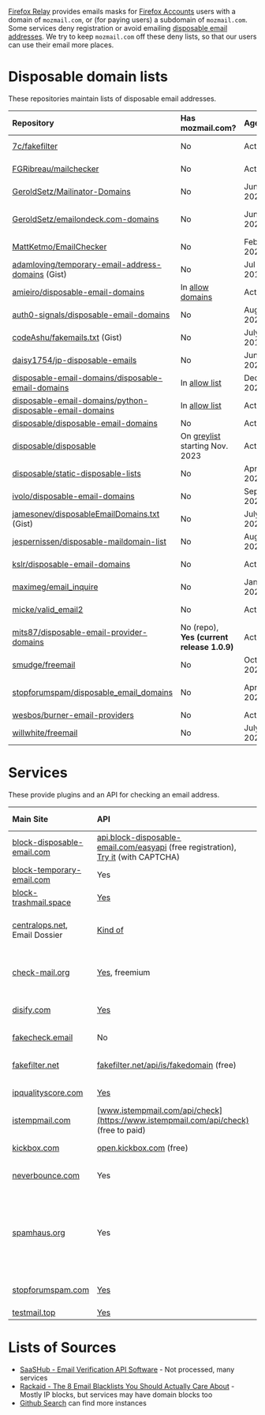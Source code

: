[Firefox Relay](https://relay.firefox.com) provides emails masks for
[Firefox Accounts](accounts.firefox.com/) users with a domain of `mozmail.com`,
or (for paying users) a subdomain of `mozmail.com`. Some services deny
registration or avoid emailing
[disposable email addresses](https://en.wikipedia.org/wiki/Disposable_email_address).
We try to keep `mozmail.com` off these deny lists, so that our users can use
their email more places.

# Disposable domain lists

These repositories maintain lists of disposable email addresses.

|Repository|Has mozmail.com?|Age|Note|
|:---------|:---------------|:--|:---|
|[7c/fakefilter](https://github.com/7c/fakefilter)|No|Active|Looks for temp and fake emails in registrations, backend for [fakefilter.net](https://fakefilter.net/static/docs/restful/)|
|[FGRibreau/mailchecker](https://github.com/fgribreau/mailchecker)|No|Active|Multi-language email validator and temp email detector|
|[GeroldSetz/Mailinator-Domains](https://github.com/GeroldSetz/Mailinator-Domains)|No|Jun 2021|Domains in sha1 format|
|[GeroldSetz/emailondeck.com-domains](https://github.com/GeroldSetz/emailondeck.com-domains)|No|Jun 2021|Follows [www.block-disposable-email.com](https://www.block-disposable-email.com/cms/)|
|[MattKetmo/EmailChecker](https://github.com/MattKetmo/EmailChecker)|No|Feb 2023|PHP disposable email detector|
|[adamloving/temporary-email-address-domains](https://gist.github.com/adamloving/4401361) (Gist)|No|Jul 2019|Comments advertise other services|
|[amieiro/disposable-email-domains](https://github.com/amieiro/disposable-email-domains)|In [allow domains](https://github.com/amieiro/disposable-email-domains/blob/61715794c3b8a54dfe54716f57b2676024cbd1ae/allowDomains.txt#L338)|Active|Combines lists from other sources|
|[auth0-signals/disposable-email-domains](https://github.com/auth0-signals/disposable-email-domains)|No|Aug 2020|Submissions to defunct site apility.io|
|[codeAshu/fakemails.txt](https://gist.github.com/codeAshu/ebade8f300809a4079220f771265b0c4) (Gist)|No|July 2018|List of domains, comments suggest changes|
|[daisy1754/jp-disposable-emails](https://github.com/daisy1754/jp-disposable-emails/)|No|Jun 2021|List of domains from other sources|
|[disposable-email-domains/disposable-email-domains](https://github.com/disposable-email-domains/disposable-email-domains)|In [allow list](https://github.com/disposable-email-domains/disposable-email-domains/blob/3ff014e9a26f29b9e60ac2b3633747f4de03cf83/allowlist.conf#L119)|Dec 2022|block and allow list|
|[disposable-email-domains/python-disposable-email-domains](https://github.com/disposable-email-domains/python-disposable-email-domains)|In [allow list](https://github.com/disposable-email-domains/python-disposable-email-domains/blob/98537f0a155348052f33d93fb24d0b2633ddfb7a/disposable_email_domains/__init__.py#L120)|Active|Above lists as Python sets|
|[disposable/disposable-email-domains](https://github.com/disposable/disposable-email-domains)|No|Active|Text and JSON lists of domains|
|[disposable/disposable](https://github.com/disposable/disposable)|On [greylist](https://github.com/disposable/disposable/blob/6499a0d1511bf5f3578dcfd57c552d5e6eea4819/greylist.txt#L23) starting Nov. 2023|Active|Tools for working with domain lists, with list of external sources|
|[disposable/static-disposable-lists](https://github.com/disposable/static-disposable-lists/)|No|Apr 2022|Email domains that can't be dynamically updated|
|[ivolo/disposable-email-domains](https://github.com/ivolo/disposable-email-domains)|No|Sep 2022|Source for [Kickbox.com API](https://open.kickbox.com/v1/disposable/mailinator.com)|
|[jamesonev/disposableEmailDomains.txt](https://gist.github.com/jamesonev/7e188c35fd5ca754c970e3a1caf045ef/) (Gist)|No|July 2020|List from defunct block-temporary-email.com|
|[jespernissen/disposable-maildomain-list](https://github.com/jespernissen/disposable-maildomain-list)|No|Aug 2021|List of domains|
|[kslr/disposable-email-domains](https://github.com/kslr/disposable-email-domains)|No|Active|Text and JSON lists of domains, updated from upstream daily|
|[maximeg/email_inquire](https://github.com/maximeg/email_inquire)|No|Jan 2020|Ruby library to validate and fix emails, detect disposable emails|
|[micke/valid_email2](https://github.com/micke/valid_email2)|No|Active|Ruby gem to validate emails, detect disposable emails|
|[mits87/disposable-email-provider-domains](https://github.com/mits87/disposable-email-provider-domains)|No (repo),<br>**Yes (current release 1.0.9)**|Active|NodeJS wrapper|
|[smudge/freemail](https://github.com/smudge/freemail)|No|Oct 2022|Ruby port of willwhite's freemail|
|[stopforumspam/disposable_email_domains](https://github.com/stopforumspam/disposable_email_domains/)|No|Apr 2023|List of domains. May be old version of toxic domains download on https://www.stopforumspam.com/downloads|
|[wesbos/burner-email-providers](https://github.com/wesbos/burner-email-providers)|No|Active|List of emails, links to Firefox Relay|
|[willwhite/freemail](https://github.com/willwhite/freemail)|No|July 2020|List and Node.js module|

# Services

These provide plugins and an API for checking an email address.

|Main Site|API|mozmail.com result|Copyright|Note|
|:--------|:--|:-----------------|:--------|:---|
|[block-disposable-email.com](https://www.block-disposable-email.com/cms/)|[api.block-disposable-email.com/easyapi](https://www.block-disposable-email.com/cms/help-and-usage/easy-api/) (free registration), [Try it](https://www.block-disposable-email.com/cms/try/) (with CAPTCHA)|**`fake-email-address`, block it**|2021|Provides API with [free registration](https://www.block-disposable-email.com/cms/register/).|
|[block-temporary-email.com](https://block-temporary-email.com)|Yes|Not temporary|*none*|Freemium service|
|[block-trashmail.space](https://www.block-trashmail.space/)|[Yes](https://www.block-trashmail.space/api/mozmail.com)|`0` (not on blacklist)|*none*|Free service, no rate-limit|
|[centralops.net](https://centralops.net/co/),<br>Email Dossier|[Kind of](https://centralops.net/co/EmailDossier.aspx?email=test@example.com")|Confidence 3 - SMTP (Highest by tool)|2017|[HexValidEmail result](https://hexillion.com/docs/guides/HexValidEmail/concepts/interpret.htm)|
|[check-mail.org](https://check-mail.org)|[Yes](https://check-mail.org/get-started/), freemium|Valid, do not block, domain risk 70|*none*|Paid service|
|[disify.com](https://disify.com/)|[Yes](https://docs.disify.com/#introduction)|Valid Email Address|2023|Passion project. mozmail.com switched to valid around Nov 2023|
|[fakecheck.email](https://fakecheck.email)|No|**Disposable domain**|*none*|Advertises block-disposable-email.com.|
|[fakefilter.net](https://fakefilter.net/static/)|[fakefilter.net/api/is/fakedomain](https://fakefilter.net/static/docs/restful/) (free)|Is not a fake domain, no details|2022|Community project for identifying fake emails|
|[ipqualityscore.com](https://www.ipqualityscore.com/)|[Yes](https://www.ipqualityscore.com/free-email-validation-test)|Not Valid, Disposable|2023|Focus on fraud prevention|
|[istempmail.com](https://www.istempmail.com/)|[www.istempmail.com/api/check](https://www.istempmail.com/api/check) (free to paid)|**blocks** when registering|2023|Side project into API|
|[kickbox.com](https://kickbox.com/)|[open.kickbox.com](https://open.kickbox.com) (free)|Not disposable|2023|Paid service to verify email lists|
|[neverbounce.com](https://neverbounce.com/)|Yes|Less than 1% chance of bounce|2023|Paid with free trial of bounce checking for list|
|[spamhaus.org](https://www.spamhaus.org)|Yes|Not blocked|2023|Non-profit preventing spam. The [Spamhaus DBL](https://www.spamhaus.org/faq/section/Spamhaus%20DBL) tracks domains, and is queried via DNS like `host mozmail.com.dbl.spamhaus.org`. A `not found: 3(NXDOMAIN)` means the domain is not on the blocklist.|
|[stopforumspam.com](https://www.stopforumspam.com)|[Yes](https://www.stopforumspam.com/usage)|domain is not blocked|*none*|Plugins for multiple forums, API, [downloads](https://www.stopforumspam.com/downloads) for toxic domains and IPs)|
|[testmail.top](https://testmail.top/en/)|[Yes](https://testmail.top/en/#api)|**On blacklist**|*none*|Donation supported|

# Lists of Sources

* [SaaSHub - Email Verification API Software](https://www.saashub.com/best-email-verification-api-software?context=apis) - Not processed, many services
* [Rackaid - The 8 Email Blacklists You Should Actually Care About](https://www.rackaid.com/blog/email-blacklists/) - Mostly IP blocks, but services may have domain blocks too
* [Github Search](https://github.com/search?q=%22mozmail.com%22+NOT+%22%40mozmail.com%22+NOT+%22.mozmail.com%22+NOT+%22domozmail.com%22&type=code) can find more instances

